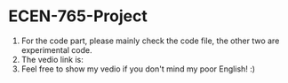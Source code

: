 # ECEN-765-Project
1. For the code part, please mainly check the code file, the other two are experimental code.
2. The vedio link is: 
3. Feel free to show my vedio if you don't mind my poor English! :) 
